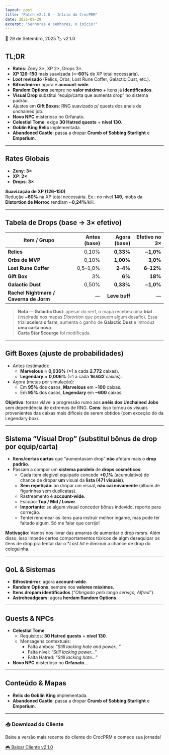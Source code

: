 ```yaml
---
layout: post
title: "Patch v2.1.0 — Início do CrocPRM"
date: 2025-09-29
excerpt: "Senhoras e senhores, o início!"
---
```


<div class="post-header">
  <div class="post-meta">
    <span class="post-date">📅 29 de Setembro, 2025</span>
    <span class="post-version">🏷️ v2.1.0</span>
  </div>
</div>

## TL;DR
- **Rates**: Zeny 3×, XP 2×, Drops 3×.  
- **XP 126–150** mais suavizada (≈**–60%** de XP total necessária).  
- **Loot revisado** (Relics, Orbs, Lost Rune Coffer, Galactic Dust, etc.).  
- **Bifrostmirror** agora é **account-wide**.  
- **Random Options** sempre no **valor máximo** + itens já **identificados**.  
- **Visual Drop** substitui “equip/carta que aumenta drop” no sistema padrão.  
- Ajustes em **Gift Boxes**: RNG suavizado p/ quests dos aneis de unchained job.  
- **Novo NPC** misterioso no Orfanato.  
- **Celestial Tome**: exige **30 Hatred quests** + **nível 130**.  
- **Goblin King Relic** implementada.  
- **Abandoned Castle**: passa a dropar **Crumb of Sobbing Starlight** e **Emperium**.

---

## Rates Globais
- **Zeny**: **3×**  
- **XP**: **2×**  
- **Drops**: **3×**

**Suavização de XP (126–150)**  
Redução ~**60%** na XP total necessária. Ex.: no nível **149**, mobs da **Distortion de Morroc** rendiam ~**0,24%**/kill.

---

## Tabela de Drops (base → 3× efetivo)
| Item / Grupo              | Antes (base) | Agora (base) | Efetivo no 3× |
|---|---:|---:|---:|
| **Relics**               | 0,10%        | **0,33%**    | ~**1,0%**     |
| **Orbs de MVP**          | 0,10%        | **1,00%**    | **3,0%**      |
| **Lost Rune Coffer**     | 0,5–1,0%     | **2–4%**     | **6–12%**     |
| **Gift Box**             | 3%           | **6%**       | **18%**       |
| **Galactic Dust**        | 0,50%      | **0,33%**    | ~**1,0%**     |
| **Rachel Nightmare / Caverna de Jorm** | — | **Leve buff** | — |

> **Nota — Galactic Dust**: apesar do nerf, o mapa recebeu uma **trial** (inspirada nos mapas *Distortion* que possuem algum desafio). Essa trial **acelera o farm**, aumenta o ganho de **Galactic Dust** e introduz **uma carta nova**.  
> **Carta Star Scourge** foi modificada.

---

## Gift Boxes (ajuste de probabilidades)
- Antes (estimado):  
  - **Marvelous** ≈ **0,036%** (≈1 a cada **2.772** caixas).  
  - **Legendary** ≈ **0,006%** (≈1 a cada **16.632** caixas).  
- Agora (metas por simulação):  
  - Em **95%** dos casos, **Marvelous** em **~100** caixas.  
  - Em **95%** dos casos, **Legendary** em **~600** caixas.

**Objetivo**: tornar viável a progressão rumo aos **anéis dos Unchained Jobs** sem dependência de extremos de RNG.
**Cons**: isso tornou os visuais provenientes das caixas mais dificeis de serem obtidos (com exceção do da Legendary box).

---

## Sistema “Visual Drop” (substitui bônus de drop por equip/carta)
- **Itens/certas cartas** que “aumentavam drop” **não** afetam mais o **drop padrão**.
- Passam a compor um **sistema paralelo** de **drops cosméticos**:
  - Cada item elegível equipado concede **+0,1%** (acumulativo) de chance de dropar **um** visual da **lista (471 visuais)**.
  - **Sem repetição**: ao dropar um visual, **não cai novamente** (álbum de figurinhas sem duplicatas).
  - Rastreamento é **account-wide**.
  - Escopo: **Top / Mid / Lower**.
  - **Importante**: se algum visual conceder bônus indevido, reporte para correção.
  - Tentei renomear os itens para instruir melhor ingame, mas pode ter faltado algum. Só me falar que corrijo!
  
**Motivação**: Vamos nos livrar das amarras de aumentar o drop rsrsrs. Além disso, isso impede certos comportamentos tóxicos de algm desequipar os itens de drop pra tentar dar o **Last hit* e diminuir a chance de drop do coleguinha.

---

## QoL & Sistemas
- **Bifrostmirror**: agora **account-wide**.  
- **Random Options**: sempre nos **valores máximos**.  
- **Itens dropam identificados** (*“Obrigado pelo longo serviço, Alfred”*).  
- **Astroheadgears**: agora **herdam Random Options**.

---

## Quests & NPCs
- **Celestial Tome**  
  - Requisitos: **30 Hatred quests** + **nível 130**.  
  - Mensagens contextuais:  
    - Falta ambos: *“Still lacking hate and power...”*  
    - Falta nível: *“Still lacking power...”*  
    - Falta Hatred: *“Still lacking hate...”*
- **Novo NPC** misterioso no **Orfanato**…

---

## Conteúdo & Mapas
- **Relic do Goblin King** implementada.  
- **Abandoned Castle**: passa a dropar **Crumb of Sobbing Starlight** e **Emperium**.


---

<div class="download-section">
  <h3>📥 Download do Cliente</h3>
  <p>Baixe a versão mais recente do cliente do CrocPRM e comece sua jornada!</p>
  <a href="https://drive.google.com/file/d/1HN8GmRmT1tXbHBKS-o3zOPdmdOyEfcmQ" class="btn-download">
    🎮 Baixar Cliente v2.1.0
  </a>
</div>

